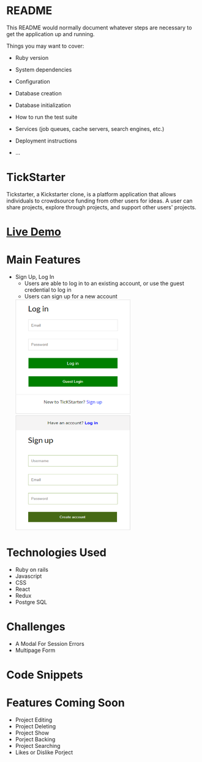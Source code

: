 # README

This README would normally document whatever steps are necessary to get the
application up and running.

Things you may want to cover:

* Ruby version

* System dependencies

* Configuration

* Database creation

* Database initialization

* How to run the test suite

* Services (job queues, cache servers, search engines, etc.)

* Deployment instructions

* ...
# TickStarter
Tickstarter, a Kickstarter clone, is a platform application that allows individuals to crowdsource funding from other users for ideas. A user can share projects, explore through projects, and support other users' projects.

# [Live Demo](https://tickstarter.herokuapp.com)

# Main Features
  * Sign Up, Log In
    * Users are able to log in to an existing account, or use the guest credential to log in
    * Users can sign up for a new account                            
    <img width='300' height='300' src='https://github.com/kaizhu94/TickStarter/blob/main/app/assets/readme/login.PNG' >
    <img width='300' height='300' src='https://github.com/kaizhu94/TickStarter/blob/main/app/assets/readme/signup.PNG' >
# Technologies Used
  * Ruby on rails
  * Javascript
  * CSS
  * React
  * Redux
  * Postgre SQL
  
  
# Challenges
  * A Modal For Session Errors
  * Multipage Form
  
# Code Snippets

# Features Coming Soon
  * Project Editing
  * Project Deleting
  * Project Show
  * Porject Backing
  * Project Searching
  * Likes or Dislike Porject

